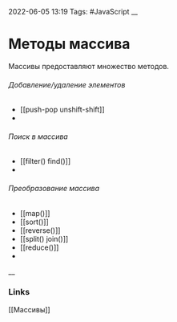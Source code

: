 2022-06-05 13:19
Tags: #JavaScript 
__
# Методы массива
Массивы предоставляют множество методов.

###### Добавление/удаление элементов
- [[push-pop unshift-shift]]
- 

###### Поиск в массива
- [[filter() find()]]
- 

###### Преобразование массива
- [[map()]]
- [[sort()]]
- [[reverse()]]
- [[split() join()]]
- [[reduce()]]
- 
__
### Links
[[Массивы]]